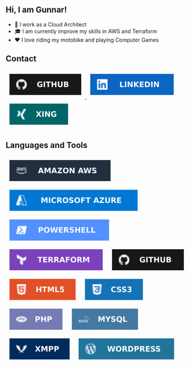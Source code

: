 ## Hi, I am Gunnar!  
- 💼 I work as a Cloud Architect
- 🎓 I am currently improve my skills in AWS and Terraform
- :heart: I love riding my motobike and playing Computer Games


## Contact  
<a href="https://github.com/goebelcloud" target="_blank">
<img style="margin: 10px" src="https://github.com/goebelcloud/goebelcloud/blob/main/images/github.svg" alt="Git" />
</a>
<a href="https://linkedin.com/in/gunnar-g-5726bb124" target="_blank">
<img style="margin: 10px" src="https://github.com/goebelcloud/goebelcloud/blob/main/images/linkedin.svg" alt="Linkedin" />
</a>  
<a href="https://www.xing.com/profile/Gunnar_Goebel3/" target="_blank">
<img style="margin: 10px" src="https://github.com/goebelcloud/goebelcloud/blob/main/images/xing.svg" alt="Xing" />
</a>  

## Languages and Tools  
<div align="left">  
<img style="margin: 10px" src="https://github.com/goebelcloud/goebelcloud/blob/main/images/AWS.svg" alt="Amazon Web ServicesWS" />  
<img style="margin: 10px" src="https://github.com/goebelcloud/goebelcloud/blob/main/images/MSAzure.svg" alt="Microsoft Azure" />  
<img style="margin: 10px" src="https://github.com/goebelcloud/goebelcloud/blob/main/images/PowerShell.svg" alt="PowerShell" />  
<img style="margin: 10px" src="https://github.com/goebelcloud/goebelcloud/blob/main/images/Terraform.svg" alt="Terraform" />  
<img style="margin: 10px" src="https://github.com/goebelcloud/goebelcloud/blob/main/images/github.svg" alt="Git" />
<img style="margin: 10px" src="https://github.com/goebelcloud/goebelcloud/blob/main/images/HTML5.svg" alt="HTML5" />  
<img style="margin: 10px" src="https://github.com/goebelcloud/goebelcloud/blob/main/images/CSS3.svg" alt="CSS3" />  
<img style="margin: 10px" src="https://github.com/goebelcloud/goebelcloud/blob/main/images/PHP.svg" alt="PHP" />  
<img style="margin: 10px" src="https://github.com/goebelcloud/goebelcloud/blob/main/images/MYSQL.svg" alt="MySQL" />
<img style="margin: 10px" src="https://github.com/goebelcloud/goebelcloud/blob/main/images/XMPP.svg" alt="XMPP" />
<img style="margin: 10px" src="https://github.com/goebelcloud/goebelcloud/blob/main/images/wordpress.svg" alt="WordPress" />  
</div>  
